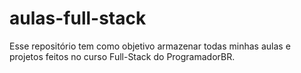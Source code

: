 # aulas-full-stack
Esse repositório tem como objetivo armazenar todas minhas aulas e projetos feitos no curso Full-Stack do ProgramadorBR.
